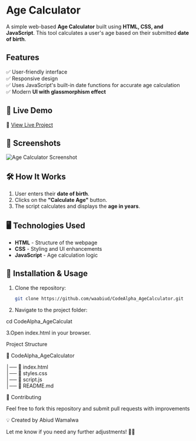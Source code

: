 # Age Calculator

A simple web-based **Age Calculator** built using **HTML, CSS, and JavaScript**. This tool calculates a user's age based on their submitted **date of birth**.

## Features

✅ User-friendly interface  
✅ Responsive design  
✅ Uses JavaScript's built-in date functions for accurate age calculation  
✅ Modern **UI with glassmorphism effect**  

## 🔗 Live Demo

🚀 [View Live Project](https://waabiud.github.io/CodeAlpha_AgeCalculator)  

## 📸 Screenshots

![Age Calculator Screenshot](AgeCalculator.jpeg)

## 🛠 How It Works

1. User enters their **date of birth**.
2. Clicks on the **"Calculate Age"** button.
3. The script calculates and displays the **age in years**.

## 🖥️ Technologies Used

- **HTML** - Structure of the webpage  
- **CSS** - Styling and UI enhancements  
- **JavaScript** - Age calculation logic  

## 🚀 Installation & Usage

1. Clone the repository:
   ```bash
   git clone https://github.com/waabiud/CodeAlpha_AgeCalculator.git
2. Navigate to the project folder:

cd CodeAlpha_AgeCalculat

3.Open index.html in your browser.

Project Structure

📂 CodeAlpha_AgeCalculator


│── 📜 index.html <br>
│── 📜 styles.css <br> 
│── 📜 script.js <br>
│── 📜 README.md

🤝 Contributing

Feel free to fork this repository and submit pull requests with improvements

💡 Created by Abiud Wamalwa


Let me know if you need any further adjustments! 🚀🔥

